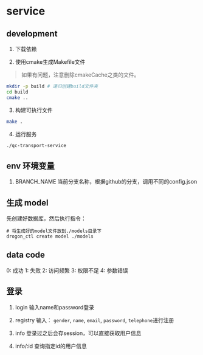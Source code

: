 # service

## development

1. 下载依赖

2. 使用cmake生成Makefile文件

> 如果有问题，注意删除cmakeCache之类的文件。

```bash
mkdir -p build # 递归创建build文件夹
cd build
cmake ..
```

3. 构建可执行文件
```bash
make .
```

4. 运行服务
```bash
./qc-transport-service
```

## env 环境变量

1. BRANCH_NAME
当前分支名称，根据github的分支，调用不同的config.json

## 生成 model
先创建好数据库，然后执行指令：

```shell
# 将生成好的model文件放到./models目录下
drogon_ctl create model ./models
```


## data code
0: 成功
1: 失败
2: 访问频繁
3: 权限不足
4: 参数错误

## 登录
1. login
输入name和password登录

2. registry
输入： `gender`, `name`, `email`, `password`, `telephone`进行注册

3. info
登录过之后会存session，可以直接获取用户信息

4. info/:id
查询指定id的用户信息
